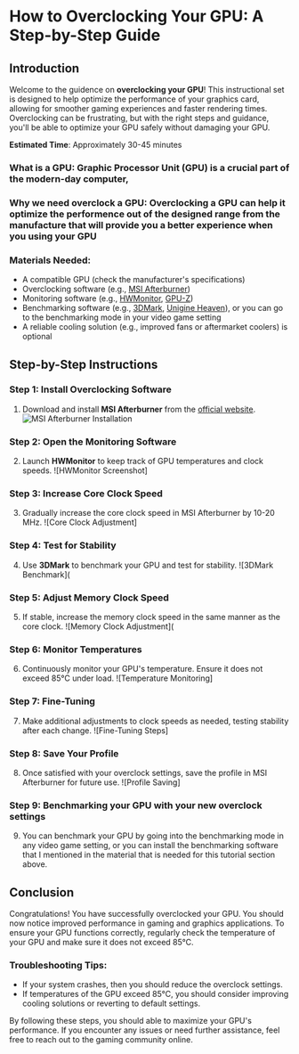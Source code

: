 # How to Overclocking Your GPU: A Step-by-Step Guide

## Introduction
Welcome to the guidence on **overclocking your GPU**! This instructional set is designed to help optimize the performance of your graphics card, allowing for smoother gaming experiences and faster rendering times. Overclocking can be frustrating, but with the right steps and guidance, you'll be able to optimize your GPU safely without damaging your GPU.

**Estimated Time**: Approximately 30-45 minutes

### What is a GPU: Graphic Processor Unit (GPU) is a crucial part of the modern-day computer,

### Why we need overclock a GPU: Overclocking a GPU can help it optimize the performence out of the designed range from the manufacture that will provide you a better experience when you using your GPU

### Materials Needed:
- A compatible GPU (check the manufacturer's specifications)
- Overclocking software (e.g., [MSI Afterburner](https://www.msi.com/page/afterburner))
- Monitoring software (e.g., [HWMonitor](https://www.cpuid.com/softwares/hwmonitor.html), [GPU-Z](https://www.techpowerup.com/gpuz/))
- Benchmarking software (e.g., [3DMark](https://www.futuremark.com/benchmarks/3dmark), [Unigine Heaven](https://unigine.com/heaven)), or you can go to the benchmarking mode in your video game setting 
- A reliable cooling solution (e.g., improved fans or aftermarket coolers) is optional 

## Step-by-Step Instructions

### Step 1: Install Overclocking Software
1. Download and install **MSI Afterburner** from the [official website](https://www.msi.com/page/afterburner).
   ![MSI Afterburner Installation](https://storage-asset.msi.com/event/2020/vga/AfterburnerNew/image/afbr.jpg) <!-- Replace with an image of the installation process -->

### Step 2: Open the Monitoring Software
2. Launch **HWMonitor** to keep track of GPU temperatures and clock speeds.
   ![HWMonitor Screenshot]

### Step 3: Increase Core Clock Speed
3. Gradually increase the core clock speed in MSI Afterburner by 10-20 MHz.
   ![Core Clock Adjustment]<!-- Replace with an image showing core clock adjustment -->

### Step 4: Test for Stability
4. Use **3DMark** to benchmark your GPU and test for stability.
   ![3DMark Benchmark]( <!-- Replace with an image of a benchmark result -->

### Step 5: Adjust Memory Clock Speed
5. If stable, increase the memory clock speed in the same manner as the core clock.
   ![Memory Clock Adjustment](<!-- Replace with an image showing memory clock adjustment -->

### Step 6: Monitor Temperatures
6. Continuously monitor your GPU's temperature. Ensure it does not exceed 85°C under load.
   ![Temperature Monitoring]<!-- Replace with an image of temperature monitoring -->

### Step 7: Fine-Tuning
7. Make additional adjustments to clock speeds as needed, testing stability after each change.
   ![Fine-Tuning Steps]<!-- Replace with an image showing the fine-tuning process -->

### Step 8: Save Your Profile
8. Once satisfied with your overclock settings, save the profile in MSI Afterburner for future use.
   ![Profile Saving] <!-- Replace with an image of saving settings -->

### Step 9: Benchmarking your GPU with your new overclock settings
9. You can benchmark your GPU by going into the benchmarking mode in any video game setting, or you can install the benchmarking software that I mentioned in the material that is needed for this tutorial section above.

## Conclusion
Congratulations! You have successfully overclocked your GPU. You should now notice improved performance in gaming and graphics applications. To ensure your GPU functions correctly, regularly check the temperature of your GPU and make sure it does not exceed 85°C.

### Troubleshooting Tips:
- If your system crashes, then you should reduce the overclock settings.
- If temperatures of the GPU exceed 85°C, you should consider improving cooling solutions or reverting to default settings.

By following these steps, you should able to maximize your GPU's performance. If you encounter any issues or need further assistance, feel free to reach out to the gaming community online.
